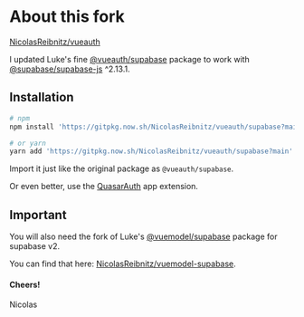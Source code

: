 # About this fork

[NicolasReibnitz/vueauth](https://github.com/NicolasReibnitz/vueauth/tree/main/supabase)

I updated Luke's fine [@vueauth/supabase](https://github.com/vueauth/vueauth) package to work with [@supabase/supabase-js](https://github.com/supabase/supabase-js) ^2.13.1.

## Installation

```bash
# npm
npm install 'https://gitpkg.now.sh/NicolasReibnitz/vueauth/supabase?main'

# or yarn
yarn add 'https://gitpkg.now.sh/NicolasReibnitz/vueauth/supabase?main'
```

Import it just like the original package as `@vueauth/supabase`.

Or even better, use the [QuasarAuth](https://quasar.vueauth.com/) app extension.

## Important

You will also need the fork of Luke's [@vuemodel/supabase](https://github.com/vuemodel/supabase) package for supabase v2.

You can find that here: [NicolasReibnitz/vuemodel-supabase](https://github.com/NicolasReibnitz/vuemodel-supabase).

#### Cheers!

Nicolas
